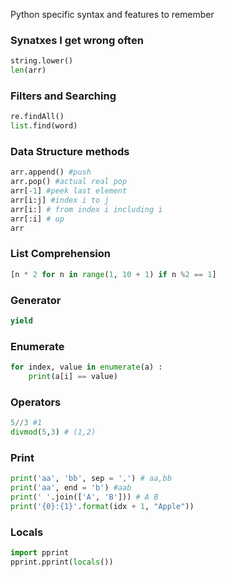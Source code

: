 Python specific syntax and features to remember


### Synatxes I get wrong often
```python
string.lower()
len(arr)
```
### Filters and Searching
```python
re.findAll()
list.find(word)

```

### Data Structure methods
```python
arr.append() #push
arr.pop() #actual real pop
arr[-1] #peek last element
arr[i:j] #index i to j
arr[i:] # from index i including i
arr[:i] # up 
arr
```
### List Comprehension
```python
[n * 2 for n in range(1, 10 + 1) if n %2 == 1]
```

### Generator
```python
yield
```

### Enumerate
```python
for index, value in enumerate(a) :
	print(a[i] == value)
```
### Operators
``` python
5//3 #1
divmod(5,3) # (1,2)
```
### Print
```python
print('aa', 'bb', sep = ',') # aa,bb
print('aa', end = 'b') #aab
print(' '.join(['A', 'B'])) # A B
print('{0}:{1}'.format(idx + 1, "Apple"))
```

### Locals
```python
import pprint
pprint.pprint(locals())
```